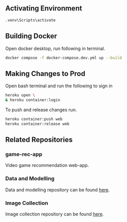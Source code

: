 ## Activating Environment
```bash
.venv\Scripts\activate
```

## Building Docker
Open docker desktop, run following in terminal.
```bash
docker compose -f docker-compose.dev.yml up --build
```

## Making Changes to Prod
Open bash terminal and run the following to sign in
```bash
heroku open \
& heroku container:login
```
To push and release changes run.
```bash
heroku container:push web
heroku container:release web
```

## Related Repositories
### game-rec-app
Video game recommendation web-app.

### Data and Modelling
Data and modelling repository can be found [here](https://github.com/MitchellJC/game-rec).

### Image Collection
Image collection repository can be found [here](https://github.com/MitchellJC/game-rec-scrape).